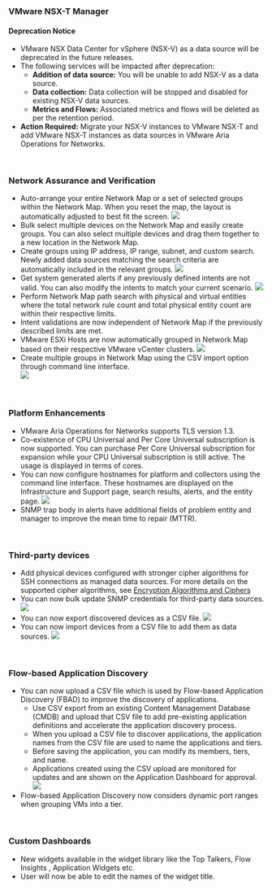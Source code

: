 ### VMware NSX-T Manager 
#### Deprecation Notice 
* VMware NSX Data Center for vSphere (NSX-V) as a data source will be deprecated in the future releases. 
* The following services will be impacted after deprecation:
    * **Addition of data source:** You will be unable to add NSX-V as a data source.  
    * **Data collection:** Data collection will be stopped and disabled for existing NSX-V data sources. 
    * **Metrics and Flows:** Associated metrics and flows will be deleted as per the retention period. 
* **Action Required:** Migrate your NSX-V instances to VMware NSX-T and add VMware NSX-T instances as data sources in VMware Aria Operations for Networks. 

&nbsp;
&nbsp;
### Network Assurance and Verification
* Auto-arrange your entire Network Map or a set of selected groups within the Network Map. When you reset the map, the layout is automatically adjusted to best fit the screen. 
![](data:image/png;base64,#IMAGEBASE64_auto_arrange.png)
* Bulk select multiple devices on the Network Map and easily create groups. You can also select multiple devices and drag them together to a new location in the Network Map. 
* Create groups using IP address, IP range, subnet, and custom search. Newly added data sources matching the search criteria are automatically included in the relevant groups. 
![](data:image/png;base64,#IMAGEBASE64_create_group.png)
* Get system generated alerts if any previously defined intents are not valid. You can also modify the intents to match your current scenario. 
![](data:image/png;base64,#IMAGEBASE64_intent.png)
* Perform Network Map path search with physical and virtual entities where the total network rule count and total physical entity count are within their respective limits.  
* Intent validations are now independent of Network Map if the previously described limits are met. 
* VMware ESXi Hosts are now automatically grouped in Network Map based on their respective VMware vCenter clusters. 
![](data:image/png;base64,#IMAGEBASE64_esxi.png)
* Create multiple groups in Network Map using the CSV import option through command line interface.  
![](data:image/png;base64,#IMAGEBASE64_create_groups_through_cli.png)

&nbsp;
&nbsp;
### Platform Enhancements 
* VMware Aria Operations for Networks supports TLS version 1.3. 
* Co-existence of CPU Universal and Per Core Universal subscription is now supported. You can purchase Per Core Universal subscription for expansion while your CPU Universal subscription is still active. The usage is displayed in terms of cores.   
* You can now configure hostnames for platform and collectors using the command line interface. These hostnames are displayed on the Infrastructure and Support page, search results, alerts, and the entity page. 
![](data:image/png;base64,#IMAGEBASE64_hostnames.png)
* SNMP trap body in alerts have additional fields of problem entity and manager to improve the mean time to repair (MTTR). 

&nbsp;
&nbsp;
### Third-party devices 
* Add physical devices configured with stronger cipher algorithms for SSH connections as managed data sources. For more details on the supported cipher algorithms, see [Encryption Algorithms and Ciphers](https://docs.vmware.com/en/VMware-Aria-Operations-for-Networks/SaaS/Using-Operations-for-Networks/GUID-02B7DC96-66A6-4CDF-9E3E-E25D4C0A8DEC.html)
* You can now bulk update SNMP credentials for third-party data sources. 
![](data:image/png;base64,#IMAGEBASE64_snmp.png)
* You can now export discovered devices as a CSV file. 
![](data:image/png;base64,#IMAGEBASE64_export_csv.png)
* You can now import devices from a CSV file to add them as data sources. 
![](data:image/png;base64,#IMAGEBASE64_upload_csv.png)

&nbsp;
&nbsp;
### Flow-based Application Discovery 
* You can now upload a CSV file which is used by Flow-based Application Discovery (FBAD) to improve the discovery of applications. 
    * Use CSV export from an existing Content Management Database (CMDB) and upload that CSV file to add pre-existing application definitions and accelerate the application discovery process. 
    * When you upload a CSV file to discover applications, the application names from the CSV file are used to name the applications and tiers. 
    * Before saving the application, you can modify its members, tiers, and name. 
    * Applications created using the CSV upload are monitored for updates and are shown on the Application Dashboard for approval. 
![](data:image/png;base64,#IMAGEBASE64_upload_csv_fbad.png)
* Flow-based Application Discovery now considers dynamic port ranges when grouping VMs into a tier.  

&nbsp;
&nbsp;
### Custom Dashboards
* New widgets available in the widget library like the Top Talkers, Flow Insights , Application Widgets etc.
* User will now be able to edit the names of the widget title.